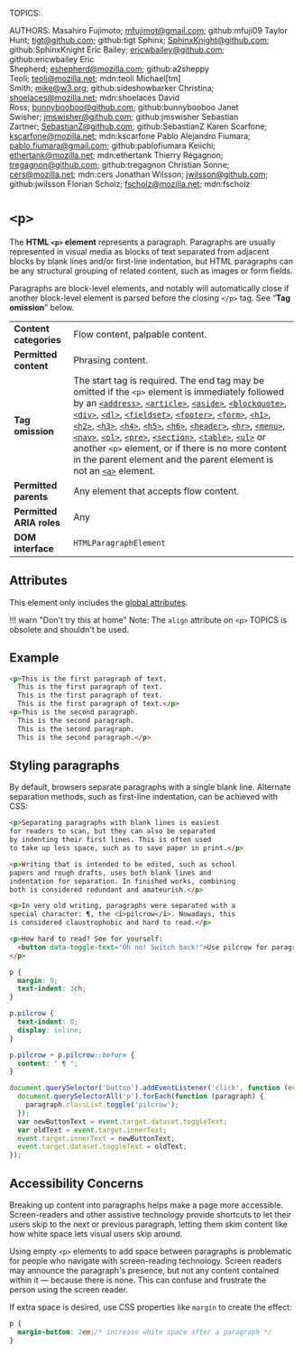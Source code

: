 TOPICS: <p>
AUTHORS: Masahiro Fujimoto; mfujimot@gmail.com; github:mfuji09
         Taylor Hunt; tigt@github.com; github:tigt
         Sphinx; SphinxKnight@github.com; github:SphinxKnight
         Eric Bailey; ericwbailey@github.com; github:ericwbailey
         Eric Shepherd; eshepherd@mozilla.com; github:a2sheppy
         Teoli; teoli@mozilla.net; mdn:teoli
         Michael[tm] Smith; mike@w3.org; github:sideshowbarker
         Christina; shoelaces@mozilla.net; mdn:shoelaces
         David Ross; bunnybooboo@github.com; github:bunnybooboo
         Janet Swisher; jmswisher@github.com; github:jmswisher
         Sebastian Zartner; SebastianZ@github.com; github:SebastianZ
         Karen Scarfone; kscarfone@mozilla.net; mdn:kscarfone
         Pablo Alejandro Fiumara; pablo.fiumara@gmail.com; github:pablofiumara
         Keiichi; ethertank@mozilla.net; mdn:ethertank
         Thierry Régagnon; tregagnon@github.com; github:tregagnon
         Christian Sonne; cers@mozilla.net; mdn:cers
         Jonathan Wilsson; jwilsson@github.com; github:jwilsson
         Florian Scholz; fscholz@mozilla.net; mdn:fscholz

# `<p>`

The **HTML `<p>` element** represents a paragraph. Paragraphs are usually represented in visual
media as blocks of text separated from adjacent blocks by blank lines and/or first-line indentation,
but HTML paragraphs can be any structural grouping of related content, such as images or form fields.

Paragraphs are block-level elements, and notably will automatically close if another
block-level element is parsed before the closing `</p>` tag. See “**Tag omission**” below.

|  |  |
| :-- | :-- |
| **Content categories** | Flow content, palpable content. |
| **Permitted content** | Phrasing content. |
| **Tag omission** | The start tag is required. The end tag may be omitted if the `<p>` element is immediately followed by an [`<address>`](/en/webfrontend/<address>), [`<article>`](/en/webfrontend/<article>), [`<aside>`](/en/webfrontend/<aside>), [`<blockquote>`](/en/webfrontend/<blockquote>), [`<div>`](/en/webfrontend/<div>), [`<dl>`](/en/webfrontend/<dl>), [`<fieldset>`](/en/webfrontend/<fieldset>), [`<footer>`](/en/webfrontend/<footer>), [`<form>`](/en/webfrontend/<form>), [`<h1>`](/en/webfrontend/<h1>), [`<h2>`](/en/webfrontend/<h2>), [`<h3>`](/en/webfrontend/<h3>), [`<h4>`](/en/webfrontend/<h4>), [`<h5>`](/en/webfrontend/<h5>), [`<h6>`](/en/webfrontend/<h6>), [`<header>`](/en/webfrontend/<header>), [`<hr>`](/en/webfrontend/<hr>), [`<menu>`](/en/webfrontend/<menu>), [`<nav>`](/en/webfrontend/<nav>), [`<ol>`](/en/webfrontend/<ol>), [`<pre>`](/en/webfrontend/<pre>), [`<section>`](/en/webfrontend/<section>), [`<table>`](/en/webfrontend/<table>), [`<ul>`](/en/webfrontend/<ul>) or another `<p>` element, or if there is no more content in the parent element and the parent element is not an [`<a>`](/en/webfrontend/<a>) element. |
| **Permitted parents** | Any element that accepts flow content. |
| **Permitted ARIA roles** | Any |
| **DOM interface** | `HTMLParagraphElement` |

## Attributes

This element only includes the [global attributes](https://wiki.developer.mozilla.org/en-US/docs/HTML/Global_attributes).

!!! warn "Don't try this at home"
    Note: The `align` attribute on `<p>` TOPICS is obsolete and shouldn't be used.

## Example

```html
<p>This is the first paragraph of text.
  This is the first paragraph of text.
  This is the first paragraph of text.
  This is the first paragraph of text.</p>
<p>This is the second paragraph.
  This is the second paragraph.
  This is the second paragraph.
  This is the second paragraph.</p>
```

## Styling paragraphs

By default, browsers separate paragraphs with a single blank line. Alternate separation methods,
such as first-line indentation, can be achieved with CSS:

```html
<p>Separating paragraphs with blank lines is easiest
for readers to scan, but they can also be separated
by indenting their first lines. This is often used
to take up less space, such as to save paper in print.</p>

<p>Writing that is intended to be edited, such as school
papers and rough drafts, uses both blank lines and
indentation for separation. In finished works, combining
both is considered redundant and amateurish.</p>

<p>In very old writing, paragraphs were separated with a
special character: ¶, the <i>pilcrow</i>. Nowadays, this
is considered claustrophobic and hard to read.</p>

<p>How hard to read? See for yourself:
  <button data-toggle-text="Oh no! Switch back!">Use pilcrow for paragraphs</button>
</p>
```

```css
p {
  margin: 0;
  text-indent: 3ch;
}

p.pilcrow {
  text-indent: 0;
  display: inline;
}

p.pilcrow + p.pilcrow::before {
  content: " ¶ ";
}
```

```javascript
document.querySelector('button').addEventListener('click', function (event) {
  document.querySelectorAll('p').forEach(function (paragraph) {
    paragraph.classList.toggle('pilcrow');
  });
  var newButtonText = event.target.dataset.toggleText;
  var oldText = event.target.innerText;
  event.target.innerText = newButtonText;
  event.target.dataset.toggleText = oldText;
});
```

## Accessibility Concerns

Breaking up content into paragraphs helps make a page more accessible. Screen-readers and other
assistive technology provide shortcuts to let their users skip to the next or previous paragraph,
letting them skim content like how white space lets visual users skip around.

Using empty `<p>` elements to add space between paragraphs is problematic for people who navigate
with screen-reading technology. Screen readers may announce the paragraph's presence, but not any
content contained within it — because there is none. This can confuse and frustrate
the person using the screen reader.

If extra space is desired, use CSS properties like `margin` to create the effect:

```css
p {
  margin-bottom: 2em;/* increase white space after a paragraph */
}
```

